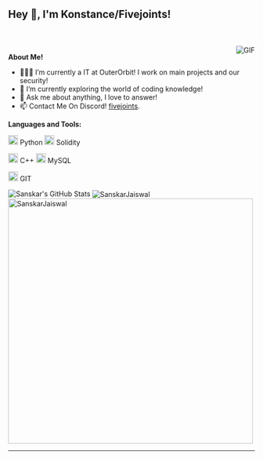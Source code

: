 <h2 title="hehehe"> Hey 👋, I'm Konstance/Fivejoints!</h2>


<br />
<br />


 

  <img align="right" alt="GIF" src="[https://media.giphy.com/media/LmNwrBhejkK9EFP504/giphy.gif](https://github.com/KonstanceSRC/KonstanceSRC/blob/main/c2af39ac55dfb2ea83153fbe894f45f2-removebg-preview.png?raw=true)" />

**About Me!**

- 👨🏽‍💻 I’m currently a IT at OuterOrbit! I work on main projects and our security!
- 🌱 I’m currently exploring the world of coding knowledge!
- 💬 Ask me about anything, I love to answer!
- 📫 Contact Me On Discord! [fivejoints](discord:fivejoints).



**Languages and Tools:**  


<code><img height="20" src="https://img.icons8.com/nolan/96/python.png"></code> Python
<code><img height="20" src="https://img.icons8.com/nolan/96/ethereum.png"></code> Solidity

<code><img height="20" src="https://img.icons8.com/nolan/96/c-plus-plus.png"></code> C++
<code><img height="20" src="https://img.icons8.com/nolan/96/sql.png"></code> MySQL

<code><img height="20" src="https://img.icons8.com/nolan/96/git.png"></code> GIT

<img src="https://github-readme-stats.vercel.app/api?username=KonstanceSRC&show_icons=true&hide_border=true&count_private=true&theme=shades-of-purple&icon_color=fad000" alt="Sanskar's GitHub Stats">
<img align="center" src="https://github-readme-streak-stats.herokuapp.com/?user=KonstanceSRC&count_private=true&theme=radical" alt="SanskarJaiswal" />
<img align="center" width=500 src="https://github-readme-stats.vercel.app/api/top-langs/?username=KonstanceSRC&count_private=true&theme=radical" alt="SanskarJaiswal" />

-----
